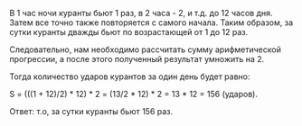 B 1 час ночи куранты бьют 1 раз, в 2 часа - 2, и т.д. до 12 часов дня. Затем все точно также повторяется c самого начала. Таким образом, за сутки куранты дважды бьют по возрастающей от 1 до 12 раз.

Следовательно, нам необходимо рассчитать сумму арифметической прогрессии, a после этого полученный результат умножить на 2.

Тогда количество ударов курантов за один день будет равно:

S = (((1 + 12)/2) * 12) * 2 = (13/2 * 12) * 2 = 13 * 12 = 156 (ударов).

Ответ: т.o, за сутки куранты бьют 156 раз.
